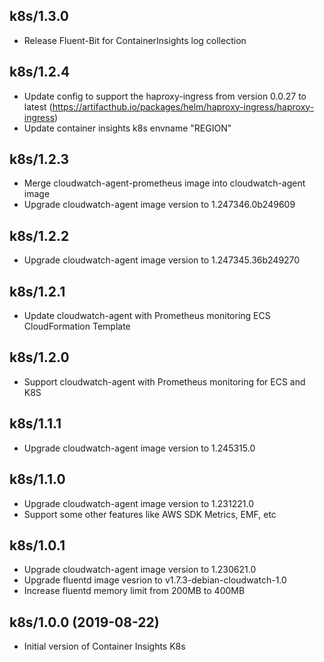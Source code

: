 ## k8s/1.3.0
- Release Fluent-Bit for ContainerInsights log collection
## k8s/1.2.4
- Update config to support the haproxy-ingress from version 0.0.27 to latest (https://artifacthub.io/packages/helm/haproxy-ingress/haproxy-ingress)
- Update container insights k8s envname "REGION"
## k8s/1.2.3
- Merge cloudwatch-agent-prometheus image into cloudwatch-agent image 
- Upgrade cloudwatch-agent image version to 1.247346.0b249609
## k8s/1.2.2
- Upgrade cloudwatch-agent image version to 1.247345.36b249270

## k8s/1.2.1
- Update cloudwatch-agent with Prometheus monitoring ECS CloudFormation Template

## k8s/1.2.0
- Support cloudwatch-agent with Prometheus monitoring for ECS and K8S

## k8s/1.1.1
- Upgrade cloudwatch-agent image version to 1.245315.0

## k8s/1.1.0
- Upgrade cloudwatch-agent image version to 1.231221.0
- Support some other features like AWS SDK Metrics, EMF, etc

## k8s/1.0.1
- Upgrade cloudwatch-agent image version to 1.230621.0
- Upgrade fluentd image vesrion to v1.7.3-debian-cloudwatch-1.0
- Increase fluentd memory limit from 200MB to 400MB

## k8s/1.0.0 (2019-08-22)
- Initial version of Container Insights K8s
